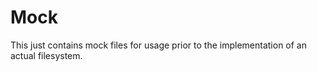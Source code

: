 # Mock

This just contains mock files for usage prior to the implementation of an actual filesystem.